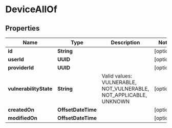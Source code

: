 

# DeviceAllOf


## Properties

Name | Type | Description | Notes
------------ | ------------- | ------------- | -------------
**id** | **String** |  |  [optional]
**userId** | **UUID** |  |  [optional]
**providerId** | **UUID** |  |  [optional]
**vulnerabilityState** | **String** | Valid values: VULNERABLE, NOT_VULNERABLE, NOT_APPLICABLE, UNKNOWN |  [optional]
**createdOn** | **OffsetDateTime** |  |  [optional]
**modifiedOn** | **OffsetDateTime** |  |  [optional]



